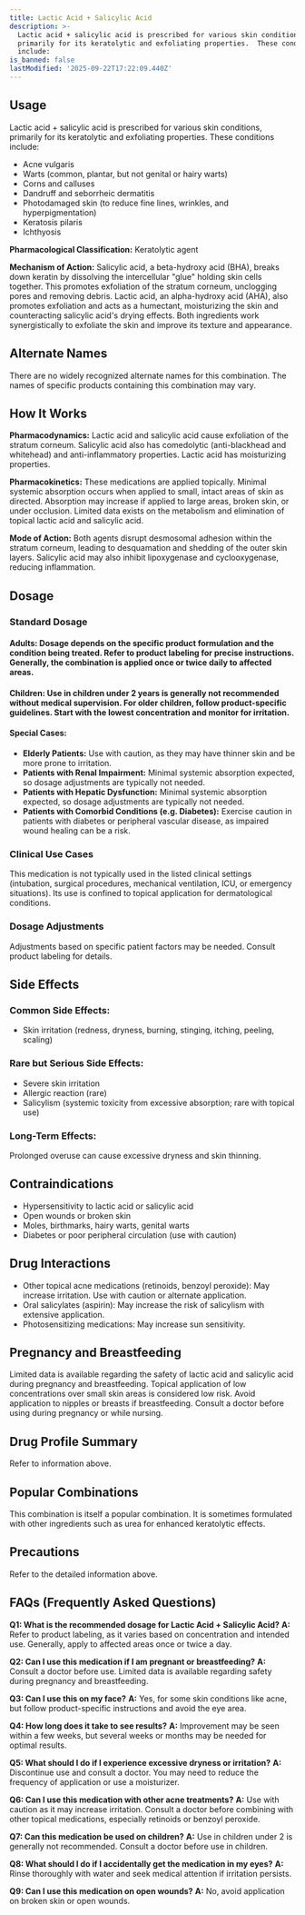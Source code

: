 ```yaml
---
title: Lactic Acid + Salicylic Acid
description: >-
  Lactic acid + salicylic acid is prescribed for various skin conditions,
  primarily for its keratolytic and exfoliating properties.  These conditions
  include:
is_banned: false
lastModified: '2025-09-22T17:22:09.440Z'
---
```

## **Usage**

Lactic acid + salicylic acid is prescribed for various skin conditions, primarily for its keratolytic and exfoliating properties.  These conditions include:

*   Acne vulgaris
*   Warts (common, plantar, but not genital or hairy warts)
*   Corns and calluses
*   Dandruff and seborrheic dermatitis
*   Photodamaged skin (to reduce fine lines, wrinkles, and hyperpigmentation)
*   Keratosis pilaris
*   Ichthyosis

**Pharmacological Classification:** Keratolytic agent

**Mechanism of Action:** Salicylic acid, a beta-hydroxy acid (BHA), breaks down keratin by dissolving the intercellular "glue" holding skin cells together. This promotes exfoliation of the stratum corneum, unclogging pores and removing debris. Lactic acid, an alpha-hydroxy acid (AHA), also promotes exfoliation and acts as a humectant, moisturizing the skin and counteracting salicylic acid's drying effects.  Both ingredients work synergistically to exfoliate the skin and improve its texture and appearance.

## **Alternate Names**

There are no widely recognized alternate names for this combination.  The names of specific products containing this combination may vary.

## **How It Works**

**Pharmacodynamics:**  Lactic acid and salicylic acid cause exfoliation of the stratum corneum. Salicylic acid also has comedolytic (anti-blackhead and whitehead) and anti-inflammatory properties. Lactic acid has moisturizing properties.

**Pharmacokinetics:** These medications are applied topically.  Minimal systemic absorption occurs when applied to small, intact areas of skin as directed. Absorption may increase if applied to large areas, broken skin, or under occlusion.  Limited data exists on the metabolism and elimination of topical lactic acid and salicylic acid.

**Mode of Action:** Both agents disrupt desmosomal adhesion within the stratum corneum, leading to desquamation and shedding of the outer skin layers.  Salicylic acid may also inhibit lipoxygenase and cyclooxygenase, reducing inflammation.

## **Dosage**

### **Standard Dosage**

#### **Adults:**  Dosage depends on the specific product formulation and the condition being treated.  Refer to product labeling for precise instructions.  Generally, the combination is applied once or twice daily to affected areas.

#### **Children:** Use in children under 2 years is generally not recommended without medical supervision.  For older children, follow product-specific guidelines. Start with the lowest concentration and monitor for irritation.

#### **Special Cases:**

*   **Elderly Patients:** Use with caution, as they may have thinner skin and be more prone to irritation.
*   **Patients with Renal Impairment:** Minimal systemic absorption expected, so dosage adjustments are typically not needed.
*   **Patients with Hepatic Dysfunction:** Minimal systemic absorption expected, so dosage adjustments are typically not needed.
*   **Patients with Comorbid Conditions (e.g. Diabetes):** Exercise caution in patients with diabetes or peripheral vascular disease, as impaired wound healing can be a risk.

### **Clinical Use Cases**

This medication is not typically used in the listed clinical settings (intubation, surgical procedures, mechanical ventilation, ICU, or emergency situations).  Its use is confined to topical application for dermatological conditions.

### **Dosage Adjustments**

Adjustments based on specific patient factors may be needed. Consult product labeling for details.

## **Side Effects**

### **Common Side Effects:**

*   Skin irritation (redness, dryness, burning, stinging, itching, peeling, scaling)

### **Rare but Serious Side Effects:**

*   Severe skin irritation
*   Allergic reaction (rare)
*   Salicylism (systemic toxicity from excessive absorption; rare with topical use)

### **Long-Term Effects:**

Prolonged overuse can cause excessive dryness and skin thinning.

## **Contraindications**

*   Hypersensitivity to lactic acid or salicylic acid
*   Open wounds or broken skin
*   Moles, birthmarks, hairy warts, genital warts
*   Diabetes or poor peripheral circulation (use with caution)

## **Drug Interactions**

*   Other topical acne medications (retinoids, benzoyl peroxide): May increase irritation. Use with caution or alternate application.
*   Oral salicylates (aspirin): May increase the risk of salicylism with extensive application.
*   Photosensitizing medications: May increase sun sensitivity.

## **Pregnancy and Breastfeeding**

Limited data is available regarding the safety of lactic acid and salicylic acid during pregnancy and breastfeeding. Topical application of low concentrations over small skin areas is considered low risk.  Avoid application to nipples or breasts if breastfeeding. Consult a doctor before using during pregnancy or while nursing.

## **Drug Profile Summary**

Refer to information above.

## **Popular Combinations**

This combination is itself a popular combination. It is sometimes formulated with other ingredients such as urea for enhanced keratolytic effects.

## **Precautions**

Refer to the detailed information above.

## **FAQs (Frequently Asked Questions)**

**Q1: What is the recommended dosage for Lactic Acid + Salicylic Acid?**
**A:** Refer to product labeling, as it varies based on concentration and intended use.  Generally, apply to affected areas once or twice a day.

**Q2: Can I use this medication if I am pregnant or breastfeeding?**
**A:** Consult a doctor before use. Limited data is available regarding safety during pregnancy and breastfeeding.

**Q3: Can I use this on my face?**
**A:** Yes, for some skin conditions like acne, but follow product-specific instructions and avoid the eye area.

**Q4: How long does it take to see results?**
**A:** Improvement may be seen within a few weeks, but several weeks or months may be needed for optimal results.

**Q5: What should I do if I experience excessive dryness or irritation?**
**A:** Discontinue use and consult a doctor.  You may need to reduce the frequency of application or use a moisturizer.

**Q6: Can I use this medication with other acne treatments?**
**A:** Use with caution as it may increase irritation. Consult a doctor before combining with other topical medications, especially retinoids or benzoyl peroxide.

**Q7: Can this medication be used on children?**
**A:** Use in children under 2 is generally not recommended. Consult a doctor before use in children.

**Q8: What should I do if I accidentally get the medication in my eyes?**
**A:** Rinse thoroughly with water and seek medical attention if irritation persists.

**Q9: Can I use this medication on open wounds?**
**A:** No, avoid application on broken skin or open wounds.

